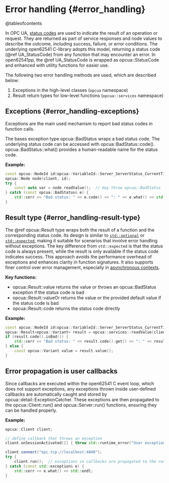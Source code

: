 # Error handling {#error_handling}

@tableofcontents

In OPC UA, [status codes](https://reference.opcfoundation.org/Core/Part4/v105/docs/7.39) are used to indicate the result of an operation or request. They are returned as part of service responses and node values to describe the outcome, including success, failure, or error conditions.
The underlying open62541 C-library adopts this model, returning a status code (@ref UA_StatusCode) from any function that may encounter an error. In open62541pp, the @ref UA_StatusCode is wrapped as opcua::StatusCode and enhanced with utility functions for easier use.

The following two error handling methods are used, which are described below:
1. Exceptions in the high-level classes (`opcua` namespace)
2. Result return types for low-level functions (`opcua::services` namespace)

## Exceptions {#error_handling-exceptions}

Exceptions are the main used mechanism to report bad status codes in function calls.

The bases exception type opcua::BadStatus wraps a bad status code. The underlying status code can be accessed with opcua::BadStatus::code().
opcua::BadStatus::what() provides a human-readable name for the status code.

**Example:**

```cpp
const opcua::NodeId id(opcua::VariableId::Server_ServerStatus_CurrentTime);
opcua::Node node(client, id);
try {
    const auto var = node.readValue();  // may throw opcua::BadStatus
} catch (const opcua::BadStatus& e) {
    std::cerr << "Bad status: " << e.code() << ": " << e.what() << std::endl;
}
```

## Result type {#error_handling-result-type}

The @ref opcua::Result<T> type wraps both the result of a function and the corresponding status code.
Its design is similar to [`std::optional`](https://en.cppreference.com/w/cpp/utility/optional) or [`std::expected`](https://en.cppreference.com/w/cpp/utility/expected), making it suitable for scenarios that involve error handling without exceptions.  The key difference from `std::expected` is that the status code is always present, while the result is only available if the status code indicates success.
This approach avoids the performance overhead of exceptions and enhances clarity in function signatures. It also supports finer control over error management, especially in [asynchronous contexts](#async_model).

**Key functions:**

- opcua::Result<T>::value returns the value or throws an opcua::BadStatus exception if the status code is bad
- opcua::Result<T>::valueOr returns the value or the provided default value if the status code is bad
- opcua::Result<T>::code returns the status code directly

**Example:**

```cpp
const opcua::NodeId id(opcua::VariableId::Server_ServerStatus_CurrentTime);
opcua::Result<opcua::Variant> result = opcua::services::readValue(client, id);
if (result.code().isBad()) {
    std::cerr << "Bad status: " << result.code().get() << ": " << result.code().name() << std::endl;
} else {
    const opcua::Variant value = result.value();
}
```

## Error propagation is user callbacks

Since callbacks are executed within the open62541 C event loop, which does not support exceptions, any exceptions thrown inside user-defined callbacks are automatically caught and stored by opcua::detail::ExceptionCatcher. These exceptions are then propagated to the opcua::Client::run() and opcua::Server::run() functions, ensuring they can be handled properly.

**Example:**

```cpp
opcua::Client client;

// define callback that throws an exception
client.onSessionActivated([] { throw std::runtime_error("User exception!"); });

client.connect("opc.tcp://localhost:4840");
try {
    client.run();  // exceptions in callbacks are propagated to the run call
} catch (const std::exception& e) {
    std::cerr << e.what() << std::endl;
}
```
